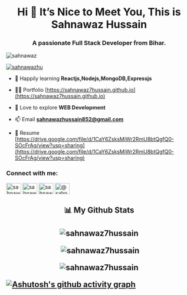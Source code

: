 <h1 align="center">Hi 👋  It’s Nice to Meet You, This is Sahnawaz Hussain</h1>
<h3 align="center">A passionate Full Stack Developer from Bihar.</h3>

<img src="https://user-images.githubusercontent.com/101489367/192368824-baa4c5d8-9c07-4392-976f-dc78453f85fc.gif" alt="sahnawaz" />


<p align="left"> <a href="https://twitter.com/sahnawazhu" target="blank"><img src="https://img.shields.io/twitter/follow/sahnawazhu?logo=twitter&style=for-the-badge" alt="sahnawazhu" /></a> </p>

- 🌱 Happily learning **Reactjs,Nodejs,MongoDB,Expressjs**

- 👨‍💻 Portfolio [https://sahnawaz7hussain.github.io](https://sahnawaz7hussain.github.io)

- 💬 Love to explore  **WEB Development**

- 📫 Email **sahnawazhussain852@gmail.com**

- 📄 Resume [https://drive.google.com/file/d/1CaY6ZsksMiWr2RmU8btQgfQ0-SOcFrAg/view?usp=sharing](https://drive.google.com/file/d/1CaY6ZsksMiWr2RmU8btQgfQ0-SOcFrAg/view?usp=sharing)
<h3 align="left">Connect with me:</h3>
<p align="left">
<a href="https://twitter.com/sahnawazhu" target="blank"><img align="center" src="https://raw.githubusercontent.com/rahuldkjain/github-profile-readme-generator/master/src/images/icons/Social/twitter.svg" alt="sahnawazhu" height="30" width="40" /></a>
<a href="https://linkedin.com/in/sahnawaz hussain" target="blank"><img align="center" src="https://raw.githubusercontent.com/rahuldkjain/github-profile-readme-generator/master/src/images/icons/Social/linked-in-alt.svg" alt="sahnawaz hussain" height="30" width="40" /></a>
<a href="https://codesandbox.com/sahnawaz7hussain" target="blank"><img align="center" src="https://raw.githubusercontent.com/rahuldkjain/github-profile-readme-generator/master/src/images/icons/Social/codesandbox.svg" alt="sahnawaz7hussain" height="30" width="40" /></a>
<a href="https://www.hackerrank.com/@sahnawazhussain1" target="blank"><img align="center" src="https://raw.githubusercontent.com/rahuldkjain/github-profile-readme-generator/master/src/images/icons/Social/hackerrank.svg" alt="@sahnawazhussain1" height="30" width="40" /></a>
</p>
<h2 align="center">📊 My Github Stats<h2>

<p align="center" ><img align="center" src="https://github-readme-stats.vercel.app/api/top-langs?username=sahnawaz7hussain&show_icons=true&locale=en&layout=compact&theme=radical" alt="sahnawaz7hussain" /></p>
<p align="center" >&nbsp;<img align="center"  src="https://github-readme-stats.vercel.app/api?username=sahnawaz7hussain&show_icons=true&locale=en" alt="sahnawaz7hussain" /></p>



<p align="center"><img align="center" src="https://github-readme-streak-stats.herokuapp.com/?user=sahnawaz7hussain&theme=red" alt="sahnawaz7hussain" /></p>

[![Ashutosh's github activity graph](https://activity-graph.herokuapp.com/graph?username=Sahnawaz7hussain&bg_color=01000a&color=6d5f6c&line=703e6c&point=b62b2b&area=true&hide_border=true)](https://github.com/ashutosh00710/github-readme-activity-graph)





